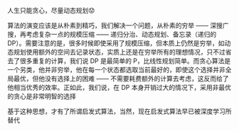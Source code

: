 人生只能贪心，尽量动态规划😟

算法的演变应该是从朴素到精巧，我们解决一个问题，从朴素的穷举 —— 深搜广搜，再考虑复杂一点的规模压缩 —— 递归分治、动态规划、备忘录（递归的 DP）。需要注意的是，很多时候即使采用了规模压缩，但本质上仍然是穷举，如动态规划使用额外的空间去记录状态，实质上还是在穷举所有的理想情况，只不过省去了很多重复的计算，我们说 DP 是最简单的 P，比线性规划简单。而贪心算法是一个另类，他并非穷举，他在每一个状态都选取当前最好的，即使这个选择并非全局最优，但他没有选择上的困难 —— 不需要耗费额外的计算去考虑，这反而给了他相当优秀的效率。正如此，我们说，在 DP 本身开销过大的情况下，采用非最优的贪心是非常明智的选择

基于这种思想，才有了所谓启发式算法，当然，现在启发式算法早已被深度学习所替代
